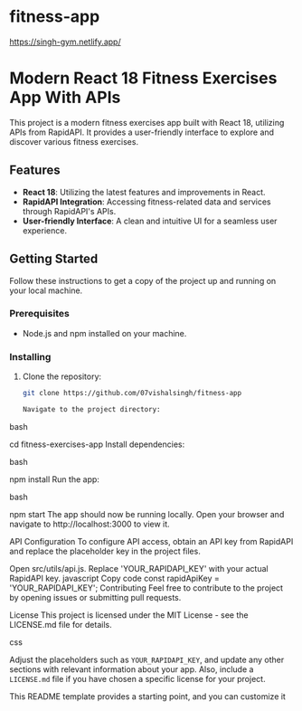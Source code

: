 # fitness-app
 https://singh-gym.netlify.app/
# Modern React 18 Fitness Exercises App With APIs

This project is a modern fitness exercises app built with React 18, utilizing APIs from RapidAPI. It provides a user-friendly interface to explore and discover various fitness exercises.

## Features

- **React 18**: Utilizing the latest features and improvements in React.
- **RapidAPI Integration**: Accessing fitness-related data and services through RapidAPI's APIs.
- **User-friendly Interface**: A clean and intuitive UI for a seamless user experience.

## Getting Started

Follow these instructions to get a copy of the project up and running on your local machine.

### Prerequisites

- Node.js and npm installed on your machine.

### Installing

1. Clone the repository:

   ```bash
   git clone https://github.com/07vishalsingh/fitness-app

   Navigate to the project directory:

bash

cd fitness-exercises-app
Install dependencies:

bash

npm install
Run the app:

bash

npm start
The app should now be running locally. Open your browser and navigate to http://localhost:3000 to view it.

API Configuration
To configure API access, obtain an API key from RapidAPI and replace the placeholder key in the project files.

Open src/utils/api.js.
Replace 'YOUR_RAPIDAPI_KEY' with your actual RapidAPI key.
javascript
Copy code
const rapidApiKey = 'YOUR_RAPIDAPI_KEY';
Contributing
Feel free to contribute to the project by opening issues or submitting pull requests.

License
This project is licensed under the MIT License - see the LICENSE.md file for details.

css


Adjust the placeholders such as `YOUR_RAPIDAPI_KEY`, and update any other sections with relevant information about your app. Also, include a `LICENSE.md` file if you have chosen a specific license for your project.

This README template provides a starting point, and you can customize it 
